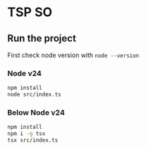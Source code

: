 # TSP SO

## Run the project

First check node version with `node --version`

### Node v24

```sh
npm install
node src/index.ts
```

### Below Node v24

```sh
npm install
npm i -g tsx
tsx src/index.ts
```
